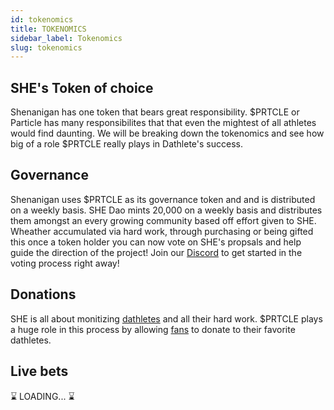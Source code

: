 ```yaml
---
id: tokenomics
title: TOKENOMICS
sidebar_label: Tokenomics
slug: tokenomics
---
```


## SHE's Token of choice
Shenanigan has one token that bears great responsibility. $PRTCLE or Particle has many responsibilites that that even the mightest of all athletes would find daunting. We will be breaking down the tokenomics and see how big of a role $PRTCLE really plays in Dathlete's success. 

## Governance
Shenanigan uses $PRTCLE as its governance token and and is distributed on a weekly basis. SHE Dao mints 20,000 on a weekly basis and distributes them amongst an every growing community based off effort given to SHE. Wheather accumulated via hard work, through purchasing or being gifted this once a token holder you can now vote on SHE's propsals and help guide the direction of the project! Join our [Discord](https://discord.gg/qkwdK9Wk6f) to get started in the voting process right away!


## Donations
SHE is all about monitizing [dathletes](./dathletes.md) and all their hard work. $PRTCLE plays a huge role in this process by allowing [fans](./fans.md) to donate to their favorite dathletes.


## Live bets
⌛ LOADING... ⌛
